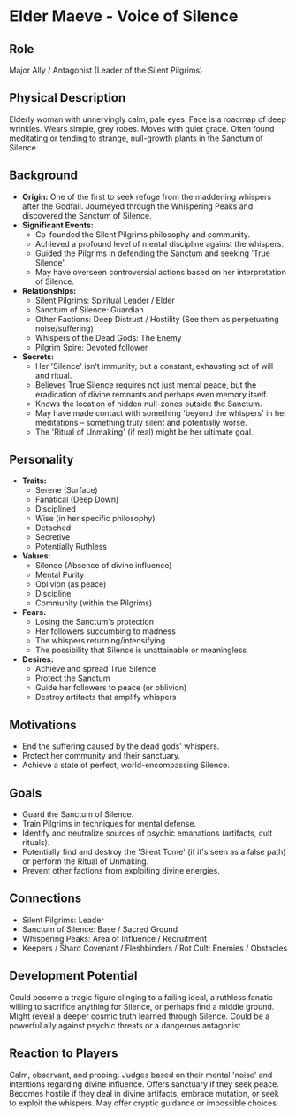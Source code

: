 # Elder Maeve - Voice of Silence

## Role
Major Ally / Antagonist (Leader of the Silent Pilgrims)

## Physical Description
Elderly woman with unnervingly calm, pale eyes. Face is a roadmap of deep wrinkles. Wears simple, grey robes. Moves with quiet grace. Often found meditating or tending to strange, null-growth plants in the Sanctum of Silence.

## Background
- **Origin:** One of the first to seek refuge from the maddening whispers after the Godfall. Journeyed through the Whispering Peaks and discovered the Sanctum of Silence.
- **Significant Events:**
  - Co-founded the Silent Pilgrims philosophy and community.
  - Achieved a profound level of mental discipline against the whispers.
  - Guided the Pilgrims in defending the Sanctum and seeking 'True Silence'.
  - May have overseen controversial actions based on her interpretation of Silence.
- **Relationships:**
  - Silent Pilgrims: Spiritual Leader / Elder
  - Sanctum of Silence: Guardian
  - Other Factions: Deep Distrust / Hostility (See them as perpetuating noise/suffering)
  - Whispers of the Dead Gods: The Enemy
  - Pilgrim Spire: Devoted follower
- **Secrets:**
  - Her 'Silence' isn't immunity, but a constant, exhausting act of will and ritual.
  - Believes True Silence requires not just mental peace, but the eradication of divine remnants and perhaps even memory itself.
  - Knows the location of hidden null-zones outside the Sanctum.
  - May have made contact with something 'beyond the whispers' in her meditations – something truly silent and potentially worse.
  - The 'Ritual of Unmaking' (if real) might be her ultimate goal.

## Personality
- **Traits:**
  - Serene (Surface)
  - Fanatical (Deep Down)
  - Disciplined
  - Wise (in her specific philosophy)
  - Detached
  - Secretive
  - Potentially Ruthless
- **Values:**
  - Silence (Absence of divine influence)
  - Mental Purity
  - Oblivion (as peace)
  - Discipline
  - Community (within the Pilgrims)
- **Fears:**
  - Losing the Sanctum's protection
  - Her followers succumbing to madness
  - The whispers returning/intensifying
  - The possibility that Silence is unattainable or meaningless
- **Desires:**
  - Achieve and spread True Silence
  - Protect the Sanctum
  - Guide her followers to peace (or oblivion)
  - Destroy artifacts that amplify whispers

## Motivations
- End the suffering caused by the dead gods' whispers.
- Protect her community and their sanctuary.
- Achieve a state of perfect, world-encompassing Silence.

## Goals
- Guard the Sanctum of Silence.
- Train Pilgrims in techniques for mental defense.
- Identify and neutralize sources of psychic emanations (artifacts, cult rituals).
- Potentially find and destroy the 'Silent Tome' (if it's seen as a false path) or perform the Ritual of Unmaking.
- Prevent other factions from exploiting divine energies.

## Connections
- Silent Pilgrims: Leader
- Sanctum of Silence: Base / Sacred Ground
- Whispering Peaks: Area of Influence / Recruitment
- Keepers / Shard Covenant / Fleshbinders / Rot Cult: Enemies / Obstacles

## Development Potential
Could become a tragic figure clinging to a failing ideal, a ruthless fanatic willing to sacrifice anything for Silence, or perhaps find a middle ground. Might reveal a deeper cosmic truth learned through Silence. Could be a powerful ally against psychic threats or a dangerous antagonist.

## Reaction to Players
Calm, observant, and probing. Judges based on their mental 'noise' and intentions regarding divine influence. Offers sanctuary if they seek peace. Becomes hostile if they deal in divine artifacts, embrace mutation, or seek to exploit the whispers. May offer cryptic guidance or impossible choices.
